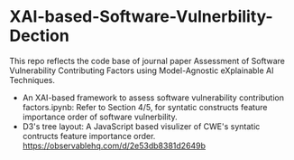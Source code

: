 # XAI-based-Software-Vulnerbility-Dection

This repo reflects the code base of journal paper Assessment of Software Vulnerability Contributing Factors using Model-Agnostic eXplainable AI Techniques.

* An XAI-based framework to assess software vulnerability contribution factors.ipynb: Refer to Section 4/5, for syntatic constructs feature importance order of software vulnerbility. 
* D3's tree layout: A JavaScript based visulizer of CWE's syntatic contructs feature importance order. https://observablehq.com/d/2e53db8381d2649b
